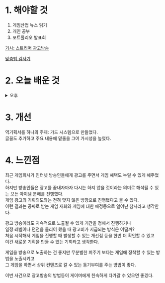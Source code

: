 
# 1. 해야할 것

1. 게임산업 뉴스 읽기 
2. 개인 공부  
3. 포트폴리오 발표회

[기사: 스트리머 광고방송](https://www.gameinsight.co.kr/news/articleView.html?idxno=31667)

[맞춤법 검사기](https://search.naver.com/search.naver?where=nexearch&sm=top_hty&fbm=0&ie=utf8&query=%EB%A7%9E%EC%B6%A4%EB%B2%95%EA%B2%80%EC%82%AC%EA%B8%B0)


# 2. 오늘 배운 것

<details>
<summary>오후</summary>

## 포트폴리오 발표

완성된 포트폴리오 역기획서를 공유하고 추가로 변경할 사항이 있는지 확인했다.\
피드백 내용으로 글꼴, 디자인, 중복 단어 고치기와 개선사항이 추가가 주 내용이었다.
</details>




# 3. 개선
역기획서를 하나의 주제: 가드 시스템으로 만들었다.\
글꼴도 추가하고 주요 내용에 밑줄을 그어 가시성을 높였다.


# 4. 느낀점
최근 게임회사가 인터넷 방송인들에게 광고를 주면서 게임 혜택도 누릴 수 있게 해주었다.\
하지만 방송인들은 광고를 끝내자마자 다시는 하지 않을 것이라는 의미로 해석될 수 있는 모든 아이템 분해를 진행했다.\
게임 광고의 기획의도와는 전혀 맞지 않은 방향으로 진행됐다고 볼 수 있다.\
이런 결과는 공짜로 받는 게임 재화와 게임에 대한 애정등으로 일어난 참사라고 생각한다.

광고 방송이라도 지속적으로 노출될 수 있게 기간을 정해서 진행하거나\
일정 레벨이나 던전을 클리어 했을 때 광고비가 지급되는 방식은 어떨까?\
처음 시작해서 게임을 진행할 때 발생할 수 있는 개선점 등을 한번 더 확인할 수 있고\
이건 새로운 기획을 만들 수 있는 기회라고 생각한다.

게임을 방송으로 노출하는 건 좋지만 무분별한 퍼주기 보다는 게임에 정착할 수 있는 방법을 노출시키고\
그 게임을 하면서 상위 컨텐츠로 갈 수 있는 동기부여를 주는 방법이 좋다.

이번 사건으로 광고방송의 방법등이 게이머에게 친숙하게 다가갈 수 있으면 좋겠다.
